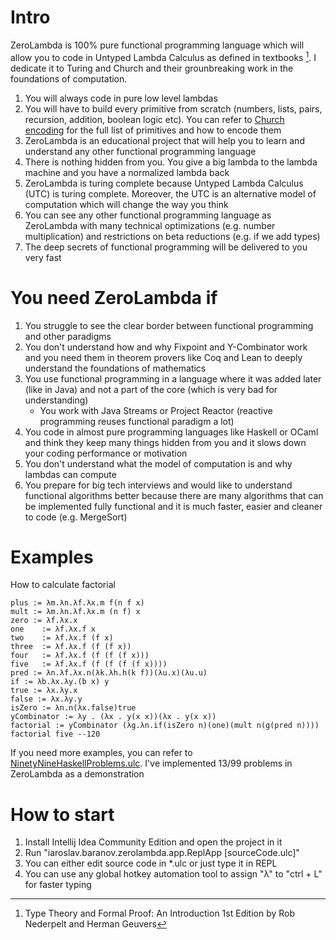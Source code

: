 # Intro
ZeroLambda is 100% pure functional programming language which will allow you to code in Untyped Lambda Calculus as defined in textbooks [^1]. I dedicate it to Turing and Church and their grounbreaking work in the foundations of computation.

1. You will always code in pure low level lambdas
2. You will have to build every primitive from scratch (numbers, lists, pairs, recursion, addition, boolean logic etc). You can refer to [Church encoding](https://en.wikipedia.org/wiki/Church_encoding) for the full list of primitives and how to encode them
3. ZeroLambda is an educational project that will help you to learn and understand any other functional programming language
4. There is nothing hidden from you. You give a big lambda to the lambda machine and you have a normalized lambda back
5. ZeroLambda is turing complete because Untyped Lambda Calculus (UTC) is turing complete. Moreover, the UTC is an alternative model of computation which will change the way you think
6. You can see any other functional programming language as ZeroLambda with many technical optimizations (e.g. number multiplication) and restrictions on beta reductions (e.g. if we add types)
7. The deep secrets of functional programming will be delivered to you very fast

# You need ZeroLambda if
1. You struggle to see the clear border between functional programming and other paradigms
2. You don't understand how and why Fixpoint and Y-Combinator work and you need them in theorem provers like Coq and Lean to deeply understand the foundations of mathematics
3. You use functional programming in a language where it was added later (like in Java) and not a part of the core (which is very bad for understanding)
    + You work with Java Streams or Project Reactor (reactive programming reuses functional paradigm a lot)
4. You code in almost pure programming languages like Haskell or OCaml and think they keep many things hidden from you and it slows down your coding performance or motivation
5. You don't understand what the model of computation is and why lambdas can compute
6. You prepare for big tech interviews and would like to understand functional algorithms better because there are many algorithms that can be implemented fully functional and it is much faster, easier and cleaner to code (e.g. MergeSort)

# Examples
How to calculate factorial

    plus := λm.λn.λf.λx.m f(n f x)
    mult := λm.λn.λf.λx.m (n f) x
    zero := λf.λx.x
    one    := λf.λx.f x
    two    := λf.λx.f (f x)
    three  := λf.λx.f (f (f x))
    four   := λf.λx.f (f (f (f x)))
    five   := λf.λx.f (f (f (f (f x))))
    pred := λn.λf.λx.n(λk.λh.h(k f))(λu.x)(λu.u)
    if := λb.λx.λy.(b x) y
    true := λx.λy.x
    false := λx.λy.y
    isZero := λn.n(λx.false)true
    yCombinator := λy . (λx . y(x x))(λx . y(x x))
    factorial := yCombinator (λg.λn.if(isZero n)(one)(mult n(g(pred n))))
    factorial five --120

If you need more examples, you can refer to [NinetyNineHaskellProblems.ulc](src/main/ulc/NinetyNineHaskellProblems.ulc). I've implemented 13/99 problems in ZeroLambda as a demonstration

# How to start
1. Install Intellij Idea Community Edition and open the project in it
3. Run "iaroslav.baranov.zerolambda.app.ReplApp [sourceCode.ulc]"
4. You can either edit source code in *.ulc or just type it in REPL
5. You can use any global hotkey automation tool to assign "λ" to "ctrl + L" for faster typing

[^1]: Type Theory and Formal Proof: An Introduction 1st Edition by Rob Nederpelt and Herman Geuvers
